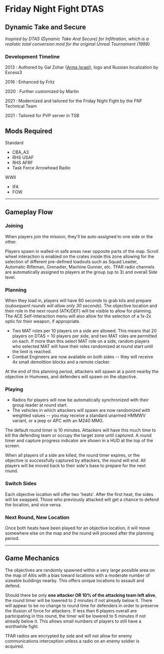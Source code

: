 # Friday Night Fight DTAS

## **Dynamic Take and Secure**

_Inspired by DTAS (Dynamic Take And Secure) for Infiltration, which is a realistic total conversion mod for the original Unreal Tournament (1999)._

### Development Timeline

2013 : Authored by Gal Zohar ([Arma Israel](www.arma-il.info)), logo and Russian localization by Excess3

2016 : Enhanced by Fritz

2020 : Further customized by Martin

2021 : Modernized and tailored for the Friday Night Fight by the FNF Technical Team

2021 : Tailored for PVP server in TSB


## Mods Required

Standard
- CBA_A3
- RHS USAF
- RHS AFRF
- Task Force Arrowhead Radio


WWII
- IFA
- FOW

---

## Gameplay Flow

### **Joining**

When players join the mission, they'll be auto-assigned to one side or the other.

Players spawn in walled-in safe areas near opposite parts of the map. Scroll wheel interaction is enabled on the crates inside this zone allowing for the selection of different pre-defined loadouts such as Squad Leader, Automatic Rifleman, Grenadier, Machine Gunner, etc. TFAR radio channels are automatically assigned to players at the group (up to 3) and overall Side level.

### **Planning**

When they load in, players will have 60 seconds to grab kits and prepare (_subsequent rounds will allow only 30 seconds_). The objective location and their role in the next round (ATK/DEF) will be visible to allow for planning. The ACE Self-Interaction menu will also allow for the selection of a 1x-2x optic for their weapon, if appropriate.

- Two MAT roles per 10 players on a side are allowed. This means that 20 players on DTAS = 10 players per side, and two MAT roles are permitted on each. If more than this select MAT role on a side, random players who selected MAT will have their roles randomized at round start until the limit is reached.
- Combat Engineers are now available on both sides -- they will receive 4x small demolition blocks and a remote clacker.

At the end of this planning period, attackers will spawn at a point nearby the objective in Humvees, and defenders will spawn on the objective. 

### **Playing**

- Radios for players will now be automatically synchronized with their group leader at round start.
- The vehicles in which attackers will spawn are now randomized with weighted values -- you may receive a standard unarmed HMMWV variant, or a jeep or APC with an M240 MMG.

The default round timer is 10 minutes. Attackers will have this much time to kill the defending team or occupy the target zone until captured. A round timer and capture progress indicator are shown in a HUD at the top of the screen.

When all players of a side are killed, the round timer expires, or the objective is successfully captured by attackers, the round will end. All players will be moved back to their side's base to prepare for the next round.

### **Switch Sides**

Each objective location will offer two 'heats'. After the first heat, the sides will be swapped. Those who previously attacked will get a chance to defend the location, and vice versa.

### **Next Round, New Location**

Once both heats have been played for an objective location, it will move somewhere else on the map and the round will proceed after the planning period.

---

## Game Mechanics

The objectives are randomly spawned within a very large possible area on the map of Altis with a bias toward locations with a moderate number of sizeable buildings nearby. This offers unique locations to assault and defend.

Should there be only **one attacker OR 10% of the attacking team left alive**, the round timer will be lowered to 2 minutes if not already below it. There will appear to be no change to round time for defenders in order to preserve the illusion of force for attackers. If less than 6 players overall are participating in this round, the timer will be lowered to 5 minutes if not already below it. This allows small numbers of players to still have a worthwhile fight.

TFAR radios are encrypted by side and will not allow for enemy communications interception unless a radio on an enemy soldier is acquired.

